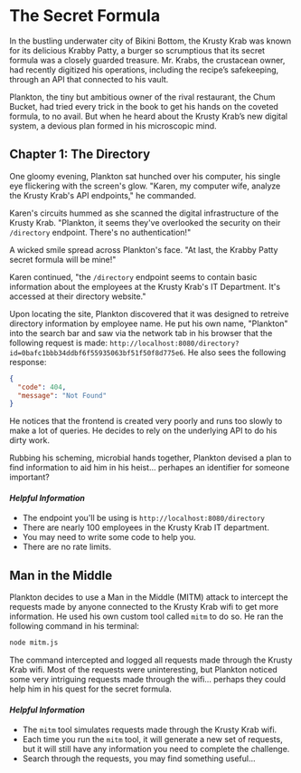 # The Secret Formula

In the bustling underwater city of Bikini Bottom, the Krusty Krab was known for its delicious Krabby Patty, a burger so scrumptious that its secret formula was a closely guarded treasure. Mr. Krabs, the crustacean owner, had recently digitized his operations, including the recipe’s safekeeping, through an API that connected to his vault.

Plankton, the tiny but ambitious owner of the rival restaurant, the Chum Bucket, had tried every trick in the book to get his hands on the coveted formula, to no avail. But when he heard about the Krusty Krab’s new digital system, a devious plan formed in his microscopic mind.

## Chapter 1: The Directory

One gloomy evening, Plankton sat hunched over his computer, his single eye flickering with the screen's glow. "Karen, my computer wife, analyze the Krusty Krab's API endpoints," he commanded.

Karen's circuits hummed as she scanned the digital infrastructure of the Krusty Krab. "Plankton, it seems they've overlooked the security on their `/directory` endpoint. There's no authentication!"

A wicked smile spread across Plankton's face. "At last, the Krabby Patty secret formula will be mine!"

Karen continued, "the `/directory` endpoint seems to contain basic information about the employees at the Krusty Krab's IT Department. It's accessed at their directory website."

Upon locating the site, Plankton discovered that it was designed to retreive directory information by employee name. He put his own name, "Plankton" into the search bar and saw via the network tab in his browser that the following request is made: `http://localhost:8080/directory?id=0bafc1bbb34ddbf6f55935063bf51f50f8d775e6`. He also sees the following response:

```json
{
  "code": 404,
  "message": "Not Found"
}
```

He notices that the frontend is created very poorly and runs too slowly to make a lot of queries. He decides to rely on the underlying API to do his dirty work.

Rubbing his scheming, microbial hands together, Plankton devised a plan to find information to aid him in his heist... perhapes an identifier for someone important?

#### _Helpful Information_

- The endpoint you'll be using is `http://localhost:8080/directory`
- There are nearly 100 employees in the Krusty Krab IT department.
- You may need to write some code to help you.
- There are no rate limits.

## Man in the Middle

Plankton decides to use a Man in the Middle (MITM) attack to intercept the requests made by anyone connected to the Krusty Krab wifi to get more information. He used his own custom tool called `mitm` to do so. He ran the following command in his terminal:

```bash
node mitm.js
```

The command intercepted and logged all requests made through the Krusty Krab wifi. Most of the requests were uninteresting, but Plankton noticed some very intriguing requests made through the wifi... perhaps they could help him in his quest for the secret formula.

#### _Helpful Information_

- The `mitm` tool simulates requests made through the Krusty Krab wifi.
- Each time you run the `mitm` tool, it will generate a new set of requests, but it will still have any information you need to complete the challenge.
- Search through the requests, you may find something useful...

